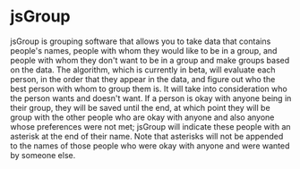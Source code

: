 jsGroup
=======
jsGroup is grouping software that allows you to take data that contains people's names, people with whom they would like to be in a group, and people with whom they don't want to be in a group and make groups based on the data.  The algorithm, which is currently in beta, will evaluate each person, in the order that they appear in the data, and figure out who the best person with whom to group them is.  It will take into consideration who the person wants and doesn't want.  If a person is okay with anyone being in their group, they will be saved until the end, at which point they will be group with the other people who are okay with anyone and also anyone whose preferences were not met; jsGroup will indicate these people with an asterisk at the end of their name.  Note that asterisks will not be appended to the names of those people who were okay with anyone and were wanted by someone else.
